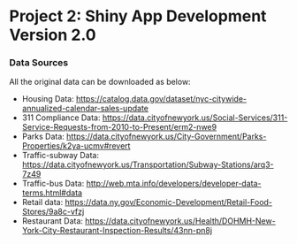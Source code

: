 # Project 2: Shiny App Development Version 2.0

### Data Sources
All the original data can be downloaded as below:
  + Housing Data: https://catalog.data.gov/dataset/nyc-citywide-annualized-calendar-sales-update
  + 311 Compliance Data: https://data.cityofnewyork.us/Social-Services/311-Service-Requests-from-2010-to-Present/erm2-nwe9
  + Parks Data: https://data.cityofnewyork.us/City-Government/Parks-Properties/k2ya-ucmv#revert
  + Traffic-subway Data: https://data.cityofnewyork.us/Transportation/Subway-Stations/arq3-7z49
  + Traffic-bus Data: http://web.mta.info/developers/developer-data-terms.html#data
  + Retail data: https://data.ny.gov/Economic-Development/Retail-Food-Stores/9a8c-vfzj
  + Restaurant Data: https://data.cityofnewyork.us/Health/DOHMH-New-York-City-Restaurant-Inspection-Results/43nn-pn8j
